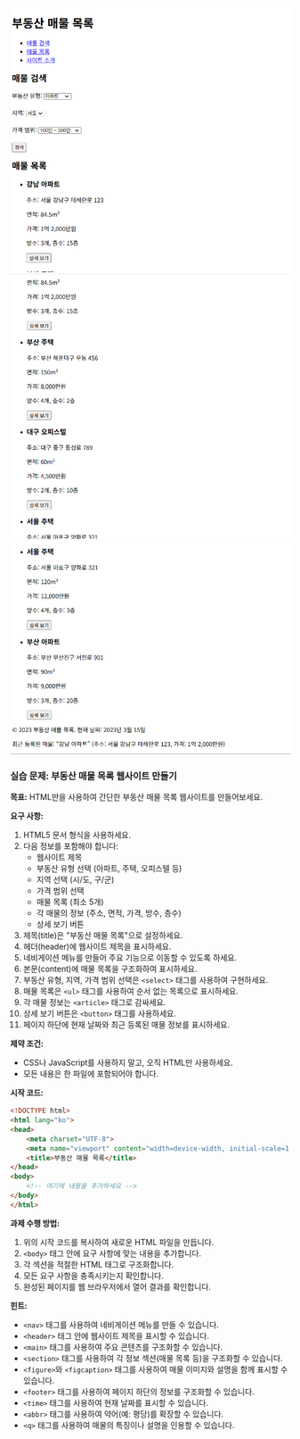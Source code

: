![result](./23-1.png)
![result](./23-2.png)
![result](./23-3.png)

### 실습 문제: 부동산 매물 목록 웹사이트 만들기

**목표:**
HTML만을 사용하여 간단한 부동산 매물 목록 웹사이트를 만들어보세요.

**요구 사항:**

1. HTML5 문서 형식을 사용하세요.
2. 다음 정보를 포함해야 합니다:
   - 웹사이트 제목
   - 부동산 유형 선택 (아파트, 주택, 오피스텔 등)
   - 지역 선택 (시/도, 구/군)
   - 가격 범위 선택
   - 매물 목록 (최소 5개)
   - 각 매물의 정보 (주소, 면적, 가격, 방수, 층수)
   - 상세 보기 버튼
3. 제목(title)은 "부동산 매물 목록"으로 설정하세요.
4. 헤더(header)에 웹사이트 제목을 표시하세요.
5. 네비게이션 메뉴를 만들어 주요 기능으로 이동할 수 있도록 하세요.
6. 본문(content)에 매물 목록을 구조화하여 표시하세요.
7. 부동산 유형, 지역, 가격 범위 선택은 `<select>` 태그를 사용하여 구현하세요.
8. 매물 목록은 `<ul>` 태그를 사용하여 순서 없는 목록으로 표시하세요.
9. 각 매물 정보는 `<article>` 태그로 감싸세요.
10. 상세 보기 버튼은 `<button>` 태그를 사용하세요.
11. 페이지 하단에 현재 날짜와 최근 등록된 매물 정보를 표시하세요.

**제약 조건:**
- CSS나 JavaScript를 사용하지 말고, 오직 HTML만 사용하세요.
- 모든 내용은 한 파일에 포함되어야 합니다.

**시작 코드:**
```html
<!DOCTYPE html>
<html lang="ko">
<head>
    <meta charset="UTF-8">
    <meta name="viewport" content="width=device-width, initial-scale=1.0">
    <title>부동산 매물 목록</title>
</head>
<body>
    <!-- 여기에 내용을 추가하세요 -->
</body>
</html>
```

**과제 수행 방법:**
1. 위의 시작 코드를 복사하여 새로운 HTML 파일을 만듭니다.
2. `<body>` 태그 안에 요구 사항에 맞는 내용을 추가합니다.
3. 각 섹션을 적절한 HTML 태그로 구조화합니다.
4. 모든 요구 사항을 충족시키는지 확인합니다.
5. 완성된 페이지를 웹 브라우저에서 열어 결과를 확인합니다.

**힌트:**
- `<nav>` 태그를 사용하여 네비게이션 메뉴를 만들 수 있습니다.
- `<header>` 태그 안에 웹사이트 제목을 표시할 수 있습니다.
- `<main>` 태그를 사용하여 주요 콘텐츠를 구조화할 수 있습니다.
- `<section>` 태그를 사용하여 각 정보 섹션(매물 목록 등)을 구조화할 수 있습니다.
- `<figure>`와 `<figcaption>` 태그를 사용하여 매물 이미지와 설명을 함께 표시할 수 있습니다.
- `<footer>` 태그를 사용하여 페이지 하단의 정보를 구조화할 수 있습니다.
- `<time>` 태그를 사용하여 현재 날짜를 표시할 수 있습니다.
- `<abbr>` 태그를 사용하여 약어(예: 평당)를 확장할 수 있습니다.
- `<q>` 태그를 사용하여 매물의 특징이나 설명을 인용할 수 있습니다.